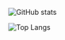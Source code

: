 ![GitHub stats](https://github-readme-stats.vercel.app/api?username=btwiusegentoo&show_icons=true&theme=material-palenight)

![Top Langs](https://github-readme-stats.vercel.app/api/top-langs/?username=btwiusegentoo&layout=compact&theme=material-palenight)
